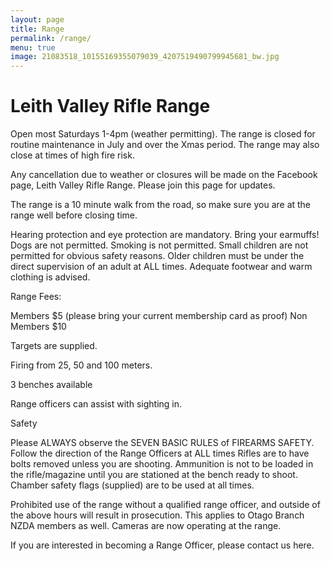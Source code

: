 ```yaml
---
layout: page
title: Range
permalink: /range/
menu: true
image: 21083518_10155169355079039_4207519490799945681_bw.jpg
---
```


# Leith Valley Rifle Range

Open most Saturdays 1-4pm (weather permitting). The range is closed for routine maintenance in July and over the Xmas period. The range may also close at times of high fire risk. 

Any cancellation due to weather or closures will be made on the Facebook page, Leith Valley Rifle Range. Please join this page for updates. 

The range is a 10 minute walk from the road, so make sure you are at the range well before closing time. 

Hearing protection and eye protection are mandatory. Bring your earmuffs! 
Dogs are not permitted. 
Smoking is not permitted. 
Small children are not permitted for obvious safety reasons. Older children must be under the direct supervision of an adult at ALL times. 
Adequate footwear and warm clothing is advised. 

Range Fees: 

Members $5 (please bring your current membership card as proof) 
Non Members $10 

Targets are supplied. 

Firing from 25, 50 and 100 meters. 

3 benches available 

Range officers can assist with sighting in. 

Safety 

Please ALWAYS observe the SEVEN BASIC RULES of FIREARMS SAFETY. 
Follow the direction of the Range Officers at ALL times 
Rifles are to have bolts removed unless you are shooting. 
Ammunition is not to be loaded in the rifle/magazine until you are stationed at the bench ready to shoot. 
Chamber safety flags (supplied) are to be used at all times. 

Prohibited use of the range without a qualified range officer, and outside of the above hours will result in prosecution. This applies to Otago Branch NZDA members as well. Cameras are now operating at the range. 



If you are interested in becoming a Range Officer, please contact us here.
